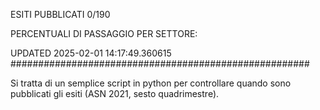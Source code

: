 ESITI PUBBLICATI 0/190 

PERCENTUALI DI PASSAGGIO PER SETTORE:

UPDATED 2025-02-01 14:17:49.360615
###################################################### 

Si tratta di un semplice script in python per controllare quando sono pubblicati gli esiti (ASN 2021, sesto quadrimestre).


